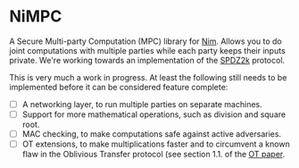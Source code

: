 NiMPC
=====

A Secure Multi-party Computation (MPC) library for [Nim](https://nim-lang.org).
Allows you to do joint computations with multiple parties while each party keeps
their inputs private. We're working towards an implementation of the 
[SPDZ2k](https://eprint.iacr.org/2018/482.pdf) protocol.

This is very much a work in progress. At least the following still needs to be
implemented before it can be considered feature complete:

- [ ] A networking layer, to run multiple parties on separate machines.
- [ ] Support for more mathematical operations, such as division and square 
      root.
- [ ] MAC checking, to make computations safe against active adversaries.
- [ ] OT extensions, to make multiplications faster and to circumvent a known
      flaw in the Oblivious Transfer protocol (see section 1.1. of the
      [OT paper](https://eprint.iacr.org/2015/267.pdf).

